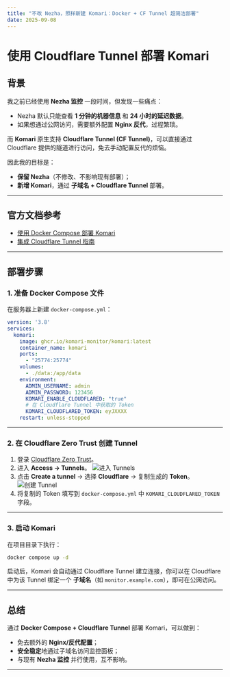 ```yaml
---
title: "不改 Nezha，照样新建 Komari：Docker + CF Tunnel 超简洁部署"
date: 2025-09-08
---
```

# 使用 Cloudflare Tunnel 部署 Komari

## 背景

我之前已经使用 **Nezha 监控** 一段时间，但发现一些痛点：

* Nezha 默认只能查看 **1 分钟的机器信息** 和 **24 小时的延迟数据**。
* 如果想通过公网访问，需要额外配置 **Nginx 反代**，过程繁琐。

而 **Komari** 原生支持 **Cloudflare Tunnel (CF Tunnel)**，可以直接通过 Cloudflare 提供的隧道进行访问，免去手动配置反代的烦恼。

因此我的目标是：

* **保留 Nezha**（不修改、不影响现有部署）；
* **新增 Komari**，通过 **子域名 + Cloudflare Tunnel** 部署。

---

## 官方文档参考

* [使用 Docker Compose 部署 Komari](https://komari-document.pages.dev/install/docker.html#%E4%BD%BF%E7%94%A8-docker-compose)
* [集成 Cloudflare Tunnel 指南](https://komari-document.pages.dev/faq/cloudflared.html)

---

## 部署步骤

### 1. 准备 Docker Compose 文件

在服务器上新建 `docker-compose.yml`：

```yaml
version: '3.8'
services:
  komari:
    image: ghcr.io/komari-monitor/komari:latest
    container_name: komari
    ports:
      - "25774:25774"
    volumes:
      - ./data:/app/data
    environment:
      ADMIN_USERNAME: admin
      ADMIN_PASSWORD: 123456
      KOMARI_ENABLE_CLOUDFLARED: "true"
      # 在 Cloudflare Tunnel 中获取的 Token
      KOMARI_CLOUDFLARED_TOKEN: eyJXXXX
    restart: unless-stopped
```


---

### 2. 在 Cloudflare Zero Trust 创建 Tunnel

1. 登录 [Cloudflare Zero Trust](https://dash.teams.cloudflare.com/)。
2. 进入 **Access → Tunnels**。
   ![进入 Tunnels](/img/posts/komari_cf/image.png)
3. 点击 **Create a tunnel** → 选择 **Cloudflare** → 复制生成的 **Token**。
   ![创建 Tunnel](/img/posts/komari_cf/image-2.png)
4. 将复制的 Token 填写到 `docker-compose.yml` 中 `KOMARI_CLOUDFLARED_TOKEN` 字段。

---

### 3. 启动 Komari

在项目目录下执行：

```bash
docker compose up -d
```

启动后，Komari 会自动通过 Cloudflare Tunnel 建立连接，你可以在 Cloudflare 中为该 Tunnel 绑定一个 **子域名**（如 `monitor.example.com`），即可在公网访问。

---

## 总结

通过 **Docker Compose + Cloudflare Tunnel** 部署 Komari，可以做到：

* 免去额外的 **Nginx/反代配置**；
* **安全稳定**地通过子域名访问监控面板；
* 与现有 **Nezha 监控** 并行使用，互不影响。

---